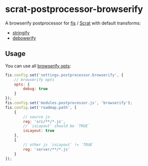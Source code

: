 # scrat-postprocessor-browserify

A browserify postprocessor for [fis](http://fex-team.github.io/fis-site/) / [Scrat](http://scrat.io) with default transforms:

- [stringify](https://www.npmjs.com/package/stringify)
- [debowerify](https://www.npmjs.com/package/debowerify)

## Usage

You can use all [browserify opts](https://github.com/substack/node-browserify#browserifyfiles--opts): 

```javascript
fis.config.set('settings.postprocessor.browserify', {
    // browserify opts
    opts: {
        debug: true
    }
});
fis.config.set('modules.postprocessor.js', 'browserify');
fis.config.set('roadmap.path', [
    {
        // source js
        reg: 'src/**/*.js',
        // `isLayout` should be `TRUE`
        isLayout: true
    },
    {
        // other js `isLayout` != `TRUE`
        reg: 'server/**/*.js'
    }
]);
```
